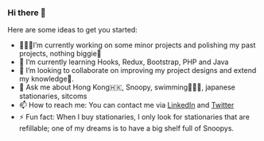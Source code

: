 ### Hi there 👋


Here are some ideas to get you started:

- 👩🏻‍💻I’m currently working on some minor projects and polishing my past projects, nothing biggie🤪
- 🌱 I’m currently learning Hooks, Redux, Bootstrap, PHP and Java
- 👯 I’m looking to collaborate on improving my project designs and extend my knowledge🥸.
- 💬 Ask me about Hong Kong🇭🇰, Snoopy, swimming🏊🏻‍♀️, japanese stationaries, sitcoms
- 📫 How to reach me: You can contact me via [LinkedIn](https://www.linkedin.com/in/megan-s-lo/) and [Twitter](https://twitter.com/megmehlol)
- ⚡ Fun fact: When I buy stationaries, I only look for stationaries that are refillable; one of my dreams is to have a big shelf full of Snoopys.


